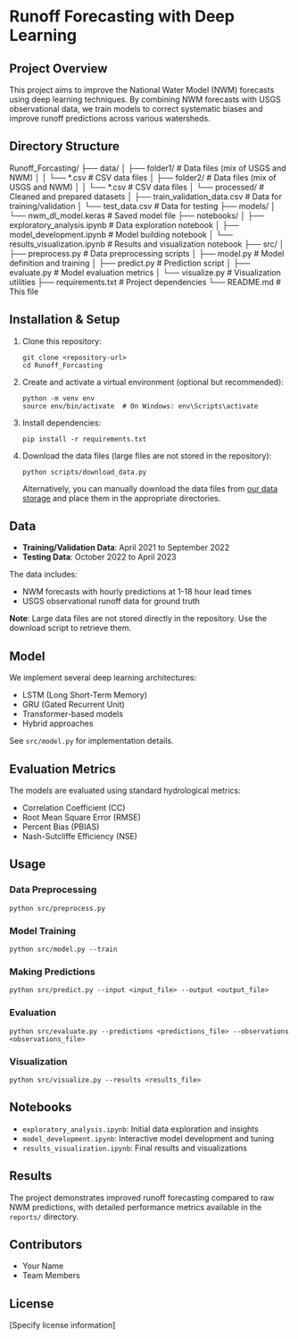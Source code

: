# Runoff Forecasting with Deep Learning

## Project Overview
This project aims to improve the National Water Model (NWM) forecasts using deep learning techniques. By combining NWM forecasts with USGS observational data, we train models to correct systematic biases and improve runoff predictions across various watersheds.

## Directory Structure

Runoff_Forcasting/
├── data/
│   ├── folder1/                       # Data files (mix of USGS and NWM)
│   │   └── *.csv                      # CSV data files
│   ├── folder2/                       # Data files (mix of USGS and NWM)
│   │   └── *.csv                      # CSV data files
│   └── processed/                     # Cleaned and prepared datasets
│       ├── train_validation_data.csv  # Data for training/validation
│       └── test_data.csv              # Data for testing
├── models/
│   └── nwm_dl_model.keras             # Saved model file
├── notebooks/
│   ├── exploratory_analysis.ipynb     # Data exploration notebook
│   ├── model_development.ipynb        # Model building notebook
│   └── results_visualization.ipynb    # Results and visualization notebook
├── src/
│   ├── preprocess.py                  # Data preprocessing scripts
│   ├── model.py                       # Model definition and training
│   ├── predict.py                     # Prediction script
│   ├── evaluate.py                    # Model evaluation metrics
│   └── visualize.py                   # Visualization utilities
├── requirements.txt                   # Project dependencies
└── README.md                          # This file

## Installation & Setup

1. Clone this repository:
   ```
   git clone <repository-url>
   cd Runoff_Forcasting
   ```

2. Create and activate a virtual environment (optional but recommended):
   ```
   python -m venv env
   source env/bin/activate  # On Windows: env\Scripts\activate
   ```

3. Install dependencies:
   ```
   pip install -r requirements.txt
   ```

4. Download the data files (large files are not stored in the repository):
   ```
   python scripts/download_data.py
   ```
   
   Alternatively, you can manually download the data files from [our data storage](https://link-to-your-data-storage) and place them in the appropriate directories.

## Data

- **Training/Validation Data**: April 2021 to September 2022
- **Testing Data**: October 2022 to April 2023

The data includes:
- NWM forecasts with hourly predictions at 1-18 hour lead times
- USGS observational runoff data for ground truth

**Note**: Large data files are not stored directly in the repository. Use the download script to retrieve them.

## Model

We implement several deep learning architectures:
- LSTM (Long Short-Term Memory)
- GRU (Gated Recurrent Unit)
- Transformer-based models
- Hybrid approaches

See `src/model.py` for implementation details.

## Evaluation Metrics

The models are evaluated using standard hydrological metrics:
- Correlation Coefficient (CC)
- Root Mean Square Error (RMSE)
- Percent Bias (PBIAS)
- Nash-Sutcliffe Efficiency (NSE)

## Usage

### Data Preprocessing
```
python src/preprocess.py
```

### Model Training
```
python src/model.py --train
```

### Making Predictions
```
python src/predict.py --input <input_file> --output <output_file>
```

### Evaluation
```
python src/evaluate.py --predictions <predictions_file> --observations <observations_file>
```

### Visualization
```
python src/visualize.py --results <results_file>
```

## Notebooks

- `exploratory_analysis.ipynb`: Initial data exploration and insights
- `model_development.ipynb`: Interactive model development and tuning
- `results_visualization.ipynb`: Final results and visualizations

## Results

The project demonstrates improved runoff forecasting compared to raw NWM predictions, with detailed performance metrics available in the `reports/` directory.

## Contributors

- Your Name
- Team Members

## License

[Specify license information]
